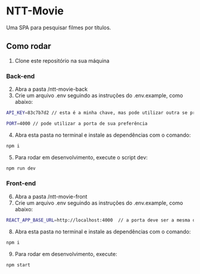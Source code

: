 # NTT-Movie

Uma SPA para pesquisar filmes por títulos.

## Como rodar

1. Clone este repositório na sua máquina

### Back-end
2. Abra a pasta /ntt-movie-back
3. Crie um arquivo .env seguindo as instruções do .env.example, como abaixo:
```bash
API_KEY=83c7b7d2 // esta é a minha chave, mas pode utilizar outra se preferir

PORT=4000 // pode utilizar a porta de sua preferência
``` 
4. Abra esta pasta no terminal e instale as dependências com o comando:
```bash
npm i
```
5. Para rodar em desenvolvimento, execute o script dev:
```bash
npm run dev
```

### Front-end
6. Abra a pasta /ntt-movie-front
7. Crie um arquivo .env seguindo as instruções do .env.example, como abaixo:
```bash
REACT_APP_BASE_URL=http://localhost:4000  // a porta deve ser a mesma do back
``` 
8. Abra esta pasta no terminal e instale as dependências com o comando:
```bash
npm i
```
9. Para rodar em desenvolvimento, execute:
```bash
npm start
```
